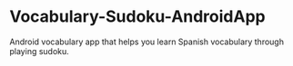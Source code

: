 # Vocabulary-Sudoku-AndroidApp
Android vocabulary app that helps you learn Spanish vocabulary through playing sudoku. 
